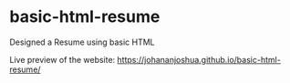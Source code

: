 # basic-html-resume

Designed a Resume using basic HTML

Live preview of the website: https://johananjoshua.github.io/basic-html-resume/

